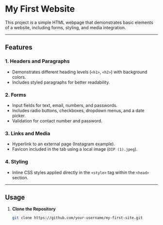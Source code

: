 # My First Website

This project is a simple HTML webpage that demonstrates basic elements of a website, including forms, styling, and media integration.

---

## Features
### 1. **Headers and Paragraphs**
- Demonstrates different heading levels (`<h1>`, `<h2>`) with background colors.
- Includes styled paragraphs for better readability.

### 2. **Forms**
- Input fields for text, email, numbers, and passwords.
- Includes radio buttons, checkboxes, dropdown menus, and a date picker.
- Validation for contact number and password.

### 3. **Links and Media**
- Hyperlink to an external page (Instagram example).
- Favicon included in the tab using a local image (`OIP (1).jpeg`).

### 4. **Styling**
- Inline CSS styles applied directly in the `<style>` tag within the `<head>` section.

---

## Usage
1. **Clone the Repository**
   ```bash
   git clone https://github.com/your-username/my-first-site.git
